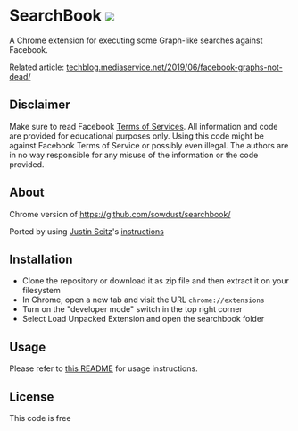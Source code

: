 # SearchBook ![](https://raw.githubusercontent.com/sowdust/searchbook/master/icon.png) 

A Chrome extension for executing some Graph-like searches against Facebook.

Related article: [techblog.mediaservice.net/2019/06/facebook-graphs-not-dead/](https://techblog.mediaservice.net/2019/06/facebook-graphs-not-dead/)

## Disclaimer

Make sure to read Facebook [Terms of Services](https://www.facebook.com/apps/site_scraping_tos_terms.php). 
All information and code are provided for educational purposes only. Using this code might be against Facebook Terms of Service or possibly even illegal. The authors are in no way responsible for any misuse of the information or the code provided.

## About

Chrome version of https://github.com/sowdust/searchbook/

Ported by using [Justin Seitz](https://twitter.com/jms_dot_py)'s [instructions](https://twitter.com/jms_dot_py/status/1152277562531430401)

## Installation

* Clone the repository or download it as zip file and then extract it on your filesystem
* In Chrome, open a new tab and visit the URL `chrome://extensions`
* Turn on the "developer mode" switch in the top right corner
* Select Load Unpacked Extension and open the searchbook folder

## Usage

Please refer to [this README](https://github.com/sowdust/searchbook/blob/master/README.md) for usage instructions.

## License

This code is free

